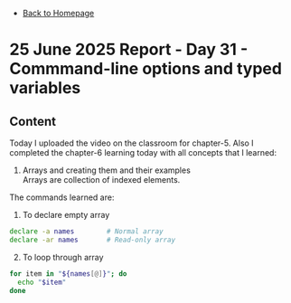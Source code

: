 - [Back to Homepage](/README.md)

# 25 June 2025 Report - Day 31 - Commmand-line options and typed variables

## Content

Today I uploaded the video on the classroom for chapter-5. Also I completed the chapter-6 learning today with all concepts that I learned:

1. Arrays and creating them and their examples  
   Arrays are collection of indexed elements.

The commands learned are:

1. To declare empty array

```bash
declare -a names        # Normal array
declare -ar names       # Read-only array
```

2. To loop through array

```bash
for item in "${names[@]}"; do
  echo "$item"
done
```
